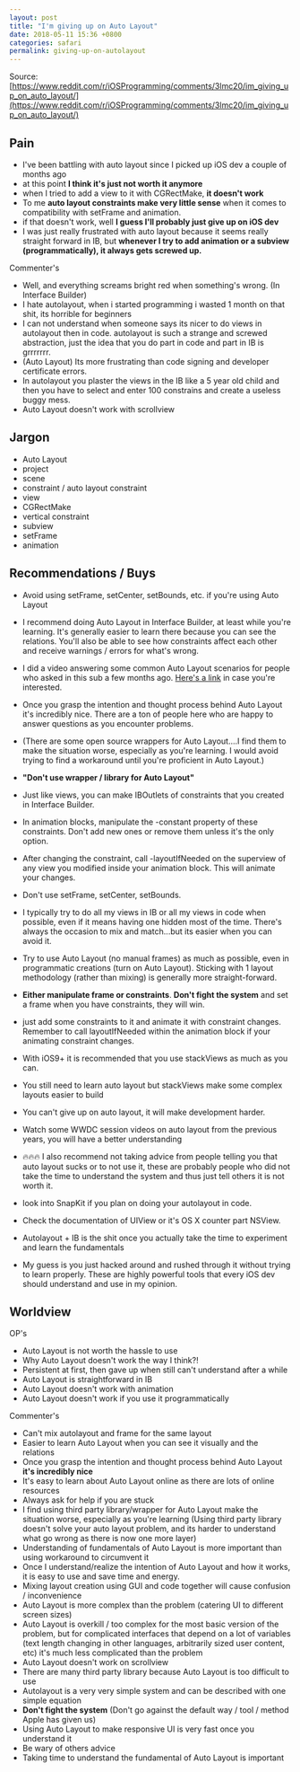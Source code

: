 ```yaml
---
layout: post
title: "I'm giving up on Auto Layout"
date: 2018-05-11 15:36 +0800
categories: safari
permalink: giving-up-on-autolayout
---
```


Source: [https://www.reddit.com/r/iOSProgramming/comments/3lmc20/im_giving_up_on_auto_layout/](https://www.reddit.com/r/iOSProgramming/comments/3lmc20/im_giving_up_on_auto_layout/)

## Pain

- I've been battling with auto layout since I picked up iOS dev a couple of months ago
- at this point **I think it's just not worth it anymore** 
- when I tried to add a view to it with CGRectMake, **it doesn't work**
- To me **auto layout constraints make very little sense** when it comes to compatibility with setFrame and animation.
- if that doesn't work, well **I guess I'll probably just give up on iOS dev**
- I was just really frustrated with auto layout because it seems really straight forward in IB, but **whenever I try to add animation or a subview (programmatically), it always gets screwed up.**

Commenter's 
- Well, and everything screams bright red when something's wrong. (In Interface Builder)
- I hate autolayout, when i started programming i wasted 1 month on that shit, its horrible for beginners 
- I can not understand when someone says its nicer to do views in autolayout then in code. autolayout is such a strange and screwed abstraction, just the idea that you do part in code and part in IB is grrrrrrr.
- (Auto Layout) Its more frustrating than code signing and developer certificate errors.
- In autolayout you plaster the views in the IB like a 5 year old child and then you have to select and enter 100 constrains and create a useless buggy mess.
- Auto Layout doesn't work with scrollview

## Jargon

- Auto Layout
- project
- scene
- constraint / auto layout constraint
- view
- CGRectMake
- vertical constraint
- subview
- setFrame
- animation


## Recommendations / Buys

- Avoid using setFrame, setCenter, setBounds, etc. if you're using Auto Layout
- I recommend doing Auto Layout in Interface Builder, at least while you're learning. It's generally easier to learn there because you can see the relations. You'll also be able to see how constraints affect each other and receive warnings / errors for what's wrong.
- I did a video answering some common Auto Layout scenarios for people who asked in this sub a few months ago. [Here's a link](https://www.youtube.com/watch?v=Gl6DibzPYa4) in case you're interested.
- Once you grasp the intention and thought process behind Auto Layout it's incredibly nice. There are a ton of people here who are happy to answer questions as you encounter problems.
- (There are some open source wrappers for Auto Layout....I find them to make the situation worse, especially as you're learning. I would avoid trying to find a workaround until you're proficient in Auto Layout.)
- **"Don't use wrapper / library for Auto Layout"**
- Just like views, you can make IBOutlets of constraints that you created in Interface Builder.
- In animation blocks, manipulate the -constant property of these constraints. Don't add new ones or remove them unless it's the only option.
- After changing the constraint, call -layoutIfNeeded on the superview of any view you modified inside your animation block. This will animate your changes.
- Don't use setFrame, setCenter, setBounds.
- I typically try to do all my views in IB or all my views in code when possible, even if it means having one hidden most of the time. There's always the occasion to mix and match...but its easier when you can avoid it.
- Try to use Auto Layout (no manual frames) as much as possible, even in programmatic creations (turn on Auto Layout). Sticking with 1 layout methodology (rather than mixing) is generally more straight-forward.

- **Either manipulate frame or constraints**. **Don't fight the system** and set a frame when you have constraints, they will win.
- just add some constraints to it and animate it with constraint changes. Remember to call layoutIfNeeded within the animation block if your animating constraint changes.
- With iOS9+ it is recommended that you use stackViews as much as you can.
- You still need to learn auto layout but stackViews make some complex layouts easier to build
- You can't give up on auto layout, it will make development harder.
- Watch some WWDC session videos on auto layout from the previous years, you will have a better understanding
- 🔥🔥🔥 I also recommend not taking advice from people telling you that auto layout sucks or to not use it, these are probably people who did not take the time to understand the system and thus just tell others it is not worth it.

- look into SnapKit if you plan on doing your autolayout in code.
- Check the documentation of UIView or it's OS X counter part NSView. 

- Autolayout + IB is the shit once you actually take the time to experiment and learn the fundamentals
- My guess is you just hacked around and rushed through it without trying to learn properly. These are highly powerful tools that every iOS dev should understand and use in my opinion.

## Worldview

OP's 

- Auto Layout is not worth the hassle to use
- Why Auto Layout doesn't work the way I think?!
- Persistent at first, then gave up when still can't understand after a while
- Auto Layout is straightforward in IB
- Auto Layout doesn't work with animation
- Auto Layout doesn't work if you use it programmatically

Commenter's

- Can't mix autolayout and frame for the same layout
- Easier to learn Auto Layout when you can see it visually and the relations
- Once you grasp the intention and thought process behind Auto Layout **it's incredibly nice**
- It's easy to learn about Auto Layout online as there are lots of online resources
- Always ask for help if you are stuck
- I find using third party library/wrapper for Auto Layout make the situation worse, especially as you're learning (Using third party library doesn't solve your auto layout problem, and its harder to understand what go wrong as there is now one more layer)
- Understanding of fundamentals of Auto Layout is more important than using workaround to circumvent it
- Once I understand/realize the intention of Auto Layout and how it works, it is easy to use and save time and energy.
- Mixing layout creation using GUI and code together will cause confusion / inconvenience
- Auto Layout is more complex than the problem (catering UI to different screen sizes)
- Auto Layout is overkill / too complex for the most basic version of the problem, but for complicated interfaces that depend on a lot of variables (text length changing in other languages, arbitrarily sized user content, etc) it's much less complicated than the problem
- Auto Layout doesn't work on scrollview
- There are many third party library because Auto Layout is too difficult to use
- Autolayout is a very very simple system and can be described with one simple equation
- **Don't fight the system** (Don't go against the default way / tool / method Apple has given us)
- Using Auto Layout to make responsive UI is very fast once you understand it
- Be wary of others advice
- Taking time to understand the fundamental of Auto Layout is important




